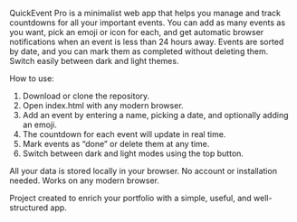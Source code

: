 QuickEvent Pro is a minimalist web app that helps you manage and track countdowns for all
your important events. You can add as many events as you want, pick an emoji or icon for each, 
and get automatic browser notifications when an event is less than 24 hours away. 
Events are sorted by date, and you can mark them as completed without deleting them. 
Switch easily between dark and light themes.

How to use:
1. Download or clone the repository.
2. Open index.html with any modern browser.
3. Add an event by entering a name, picking a date, and optionally adding an emoji.
4. The countdown for each event will update in real time.
5. Mark events as “done” or delete them at any time.
6. Switch between dark and light modes using the top button.

All your data is stored locally in your browser. No account or installation needed. Works on any modern browser.

Project created to enrich your portfolio with a simple, useful, and well-structured app.
